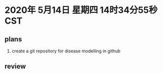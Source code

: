 # 2020年 5月14日 星期四 14时34分55秒 CST

## plans
1. create a git repository for disease modelling in github

## review
